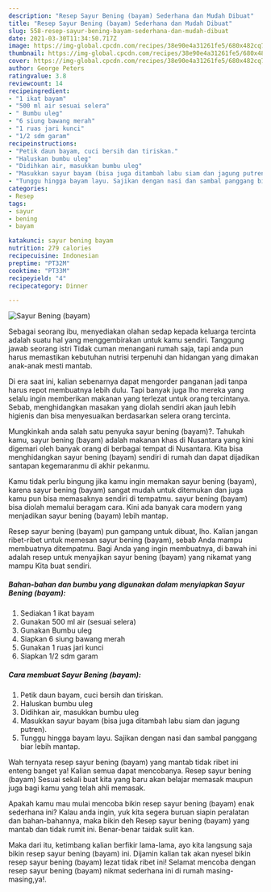 ```yaml
---
description: "Resep Sayur Bening (bayam) Sederhana dan Mudah Dibuat"
title: "Resep Sayur Bening (bayam) Sederhana dan Mudah Dibuat"
slug: 558-resep-sayur-bening-bayam-sederhana-dan-mudah-dibuat
date: 2021-03-30T11:34:50.717Z
image: https://img-global.cpcdn.com/recipes/38e90e4a31261fe5/680x482cq70/sayur-bening-bayam-foto-resep-utama.jpg
thumbnail: https://img-global.cpcdn.com/recipes/38e90e4a31261fe5/680x482cq70/sayur-bening-bayam-foto-resep-utama.jpg
cover: https://img-global.cpcdn.com/recipes/38e90e4a31261fe5/680x482cq70/sayur-bening-bayam-foto-resep-utama.jpg
author: George Peters
ratingvalue: 3.8
reviewcount: 14
recipeingredient:
- "1 ikat bayam"
- "500 ml air sesuai selera"
- " Bumbu uleg"
- "6 siung bawang merah"
- "1 ruas jari kunci"
- "1/2 sdm garam"
recipeinstructions:
- "Petik daun bayam, cuci bersih dan tiriskan."
- "Haluskan bumbu uleg"
- "Didihkan air, masukkan bumbu uleg"
- "Masukkan sayur bayam (bisa juga ditambah labu siam dan jagung putren)."
- "Tunggu hingga bayam layu. Sajikan dengan nasi dan sambal panggang biar lebih mantap."
categories:
- Resep
tags:
- sayur
- bening
- bayam

katakunci: sayur bening bayam 
nutrition: 279 calories
recipecuisine: Indonesian
preptime: "PT32M"
cooktime: "PT33M"
recipeyield: "4"
recipecategory: Dinner

---
```



![Sayur Bening (bayam)](https://img-global.cpcdn.com/recipes/38e90e4a31261fe5/680x482cq70/sayur-bening-bayam-foto-resep-utama.jpg)

Sebagai seorang ibu, menyediakan olahan sedap kepada keluarga tercinta adalah suatu hal yang menggembirakan untuk kamu sendiri. Tanggung jawab seorang istri Tidak cuman menangani rumah saja, tapi anda pun harus memastikan kebutuhan nutrisi terpenuhi dan hidangan yang dimakan anak-anak mesti mantab.

Di era  saat ini, kalian sebenarnya dapat mengorder panganan jadi tanpa harus repot membuatnya lebih dulu. Tapi banyak juga lho mereka yang selalu ingin memberikan makanan yang terlezat untuk orang tercintanya. Sebab, menghidangkan masakan yang diolah sendiri akan jauh lebih higienis dan bisa menyesuaikan berdasarkan selera orang tercinta. 



Mungkinkah anda salah satu penyuka sayur bening (bayam)?. Tahukah kamu, sayur bening (bayam) adalah makanan khas di Nusantara yang kini digemari oleh banyak orang di berbagai tempat di Nusantara. Kita bisa menghidangkan sayur bening (bayam) sendiri di rumah dan dapat dijadikan santapan kegemaranmu di akhir pekanmu.

Kamu tidak perlu bingung jika kamu ingin memakan sayur bening (bayam), karena sayur bening (bayam) sangat mudah untuk ditemukan dan juga kamu pun bisa memasaknya sendiri di tempatmu. sayur bening (bayam) bisa diolah memalui beragam cara. Kini ada banyak cara modern yang menjadikan sayur bening (bayam) lebih mantap.

Resep sayur bening (bayam) pun gampang untuk dibuat, lho. Kalian jangan ribet-ribet untuk memesan sayur bening (bayam), sebab Anda mampu membuatnya ditempatmu. Bagi Anda yang ingin membuatnya, di bawah ini adalah resep untuk menyajikan sayur bening (bayam) yang nikamat yang mampu Kita buat sendiri.

<!--inarticleads1-->

##### Bahan-bahan dan bumbu yang digunakan dalam menyiapkan Sayur Bening (bayam):

1. Sediakan 1 ikat bayam
1. Gunakan 500 ml air (sesuai selera)
1. Gunakan  Bumbu uleg
1. Siapkan 6 siung bawang merah
1. Gunakan 1 ruas jari kunci
1. Siapkan 1/2 sdm garam




<!--inarticleads2-->

##### Cara membuat Sayur Bening (bayam):

1. Petik daun bayam, cuci bersih dan tiriskan.
1. Haluskan bumbu uleg
1. Didihkan air, masukkan bumbu uleg
1. Masukkan sayur bayam (bisa juga ditambah labu siam dan jagung putren).
1. Tunggu hingga bayam layu. Sajikan dengan nasi dan sambal panggang biar lebih mantap.




Wah ternyata resep sayur bening (bayam) yang mantab tidak ribet ini enteng banget ya! Kalian semua dapat mencobanya. Resep sayur bening (bayam) Sesuai sekali buat kita yang baru akan belajar memasak maupun juga bagi kamu yang telah ahli memasak.

Apakah kamu mau mulai mencoba bikin resep sayur bening (bayam) enak sederhana ini? Kalau anda ingin, yuk kita segera buruan siapin peralatan dan bahan-bahannya, maka bikin deh Resep sayur bening (bayam) yang mantab dan tidak rumit ini. Benar-benar taidak sulit kan. 

Maka dari itu, ketimbang kalian berfikir lama-lama, ayo kita langsung saja bikin resep sayur bening (bayam) ini. Dijamin kalian tak akan nyesel bikin resep sayur bening (bayam) lezat tidak ribet ini! Selamat mencoba dengan resep sayur bening (bayam) nikmat sederhana ini di rumah masing-masing,ya!.

